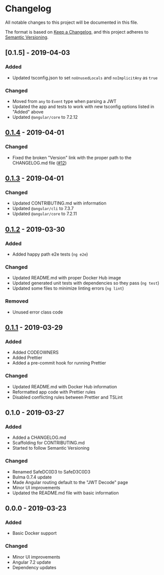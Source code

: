 # Changelog
All notable changes to this project will be documented in this file.

The format is based on [Keep a Changelog], and this project adheres to [Semantic Versioning].

## [0.1.5] - 2019-04-03
### Added
- Updated tsconfig.json to set `noUnusedLocals` and `noImplicitAny` as `true`

### Changed
- Moved from `any` to `Event` type when parsing a JWT
- Updated the app and tests to work with new tsconfig options listed in "Added" above
- Updated `@angular/core` to 7.2.12

## [0.1.4] - 2019-04-01
### Changed
- Fixed the broken "Version" link with the proper path to the CHANGELOG.md file ([#12])

## [0.1.3] - 2019-04-01
### Changed
- Updated CONTRIBUTING.md with information
- Updated `@angular/cli` to 7.3.7
- Updated `@angular/core` to 7.2.11

## [0.1.2] - 2019-03-30
### Added
- Added happy path e2e tests (`ng e2e`)

### Changed
- Updated README.md with proper Docker Hub image
- Updated generated unit tests with dependencies so they pass (`ng test`)
- Updated some files to minimize linting errors (`ng lint`)

### Removed
- Unused error class code

## [0.1.1] - 2019-03-29
### Added
- Added CODEOWNERS
- Added Prettier
- Added a pre-commit hook for running Prettier

### Changed
- Updated README.md with Docker Hub information
- Reformatted app code with Prettier rules
- Disabled conflicting rules between Prettier and TSLint

## 0.1.0 - 2019-03-27
### Added
- Added a CHANGELOG.md
- Scaffolding for CONTRIBUTING.md
- Started to follow Semantic Versioning

### Changed
- Renamed SafeDC0D3 to SafeD3C0D3
- Bulma 0.7.4 update
- Made Angular routing default to the "JWT Decode" page
- Minor UI improvements
- Updated the README.md file with basic information

## 0.0.0 - 2019-03-23
### Added
- Basic Docker support

### Changed
- Minor UI improvements
- Angular 7.2 update
- Dependency updates

[Keep a Changelog]: https://keepachangelog.com/en/1.0.0/
[Semantic Versioning]: https://semver.org/spec/v2.0.0.html
[0.1.1]: https://github.com/jvendryes/SafeD3C0D3/releases/tag/0.1.1
[0.1.2]: https://github.com/jvendryes/SafeD3C0D3/releases/tag/0.1.2
[0.1.3]: https://github.com/jvendryes/SafeD3C0D3/releases/tag/0.1.3
[0.1.4]: https://github.com/jvendryes/SafeD3C0D3/releases/tag/0.1.4
[#12]: https://github.com/jvendryes/SafeD3C0D3/issues/12